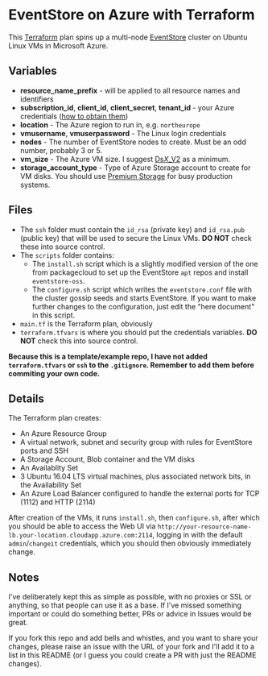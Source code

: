 # EventStore on Azure with Terraform

This [Terraform](https://www.terraform.io) plan spins up a multi-node [EventStore](https://geteventstore.com) cluster on Ubuntu Linux VMs in Microsoft Azure.

## Variables

- **resource_name_prefix** - will be applied to all resource names and identifiers
- **subscription_id**, **client_id**, **client_secret**, **tenant_id** - your Azure credentials ([how to obtain them](https://www.terraform.io/docs/providers/azurerm/index.html#creating-credentials))
- **location** - The Azure region to run in, e.g. `northeurope`
- **vmusername**, **vmuserpassword** - The Linux login credentials
- **nodes** - The number of EventStore nodes to create. Must be an odd number, probably 3 or 5.
- **vm_size** - The Azure VM size. I suggest [Ds*X*_V2](https://docs.microsoft.com/en-us/azure/virtual-machines/virtual-machines-linux-sizes#dsv2-series) as a minimum.
- **storage_account_type** - Type of Azure Storage account to create for VM disks. You should use [Premium Storage](https://docs.microsoft.com/en-us/azure/storage/storage-premium-storage) for busy production systems.

## Files

- The `ssh` folder must contain the `id_rsa` (private key) and `id_rsa.pub` (public key) that will be used to secure the Linux VMs. **DO NOT** check these into source control.
- The `scripts` folder contains: 
  - The `install.sh` script which is a slightly modified version of the one from packagecloud to set up the EventStore `apt` repos and install `eventstore-oss`.
  - The `configure.sh` script which writes the `eventstore.conf` file with the cluster gossip seeds and starts EventStore. If you want to make further changes to the configuration, just edit the "here document" in this script.
- `main.tf` is the Terraform plan, obviously
- `terraform.tfvars` is where you should put the credentials variables. **DO NOT** check this into source control.

**Because this is a template/example repo, I have not added `terraform.tfvars` or `ssh` to the `.gitignore`. Remember to add them before commiting your own code.**

## Details ##

The Terraform plan creates:

- An Azure Resource Group
- A virtual network, subnet and security group with rules for EventStore ports and SSH
- A Storage Account, Blob container and the VM disks
- An Availablity Set
- 3 Ubuntu 16.04 LTS virtual machines, plus associated network bits, in the Availability Set
- An Azure Load Balancer configured to handle the external ports for TCP (1112) and HTTP (2114)

After creation of the VMs, it runs `install.sh`, then `configure.sh`, after which you should be able to access the Web UI via
`http://your-resource-name-lb.your-location.cloudapp.azure.com:2114`, logging in with the default `admin`/`changeit` credentials,
which you should then obviously immediately change.

## Notes

I've deliberately kept this as simple as possible, with no proxies or SSL or anything, so that people can use it as a base.
If I've missed something important or could do something better, PRs or advice in Issues would be great.

If you fork this repo and add bells and whistles, and you want to share your changes, please raise an issue with the URL of your
fork and I'll add it to a list in this README (or I guess you could create a PR with just the README changes).
